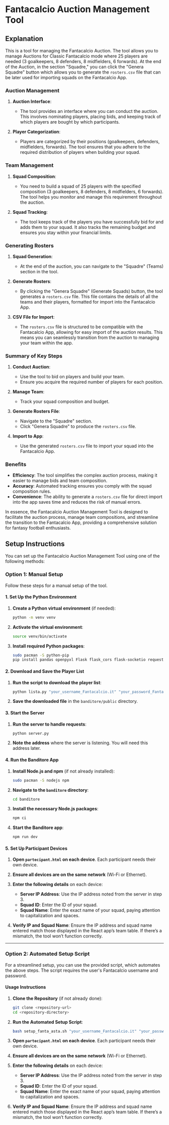 # Fantacalcio Auction Management Tool

## Explanation

This is a tool for managing the Fantacalcio Auction. The tool allows you to manage Auctions for Classic Fantacalcio mode where 25 players are needed (3 goalkeepers, 8 defenders, 8 midfielders, 6 forwards). At the end of the Auction, in the section "Squadre," you can click the "Genera Squadre" button which allows you to generate the `rosters.csv` file that can be later used for importing squads on the Fantacalcio App.

### Auction Management

1. **Auction Interface**: 
   - The tool provides an interface where you can conduct the auction. This involves nominating players, placing bids, and keeping track of which players are bought by which participants.

2. **Player Categorization**:
   - Players are categorized by their positions (goalkeepers, defenders, midfielders, forwards). The tool ensures that you adhere to the required distribution of players when building your squad.

### Team Management

1. **Squad Composition**:
   - You need to build a squad of 25 players with the specified composition (3 goalkeepers, 8 defenders, 8 midfielders, 6 forwards). The tool helps you monitor and manage this requirement throughout the auction.

2. **Squad Tracking**:
   - The tool keeps track of the players you have successfully bid for and adds them to your squad. It also tracks the remaining budget and ensures you stay within your financial limits.

### Generating Rosters

1. **Squad Generation**:
   - At the end of the auction, you can navigate to the "Squadre" (Teams) section in the tool.

2. **Generate Rosters**:
   - By clicking the "Genera Squadre" (Generate Squads) button, the tool generates a `rosters.csv` file. This file contains the details of all the teams and their players, formatted for import into the Fantacalcio App.

3. **CSV File for Import**:
   - The `rosters.csv` file is structured to be compatible with the Fantacalcio App, allowing for easy import of the auction results. This means you can seamlessly transition from the auction to managing your team within the app.

### Summary of Key Steps

1. **Conduct Auction**:
   - Use the tool to bid on players and build your team.
   - Ensure you acquire the required number of players for each position.
   
2. **Manage Team**:
   - Track your squad composition and budget.
   
3. **Generate Rosters File**:
   - Navigate to the "Squadre" section.
   - Click "Genera Squadre" to produce the `rosters.csv` file.
   
4. **Import to App**:
   - Use the generated `rosters.csv` file to import your squad into the Fantacalcio App.

### Benefits

- **Efficiency**: The tool simplifies the complex auction process, making it easier to manage bids and team composition.
- **Accuracy**: Automated tracking ensures you comply with the squad composition rules.
- **Convenience**: The ability to generate a `rosters.csv` file for direct import into the app saves time and reduces the risk of manual errors.

In essence, the Fantacalcio Auction Management Tool is designed to facilitate the auction process, manage team compositions, and streamline the transition to the Fantacalcio App, providing a comprehensive solution for fantasy football enthusiasts.

## Setup Instructions

You can set up the Fantacalcio Auction Management Tool using one of the following methods:

### Option 1: Manual Setup

Follow these steps for a manual setup of the tool.

#### 1. Set Up the Python Environment

1. **Create a Python virtual environment** (if needed):
    ```bash
    python -m venv venv
    ```
   
2. **Activate the virtual environment**:
    ```bash
    source venv/bin/activate
    ```

3. **Install required Python packages**:
    ```bash
    sudo pacman -S python-pip
    pip install pandas openpyxl Flask flask_cors flask-socketio requests
    ```

#### 2. Download and Save the Player List

1. **Run the script to download the player list**:
    ```bash
    python lista.py "your_username_Fantacalcio.it" "your_password_Fantacalcio.it"
    ```

2. **Save the downloaded file** in the `banditore/public` directory.

#### 3. Start the Server

1. **Run the server to handle requests**:
    ```bash
    python server.py
    ```

2. **Note the address** where the server is listening. You will need this address later.

#### 4. Run the Banditore App

1. **Install Node.js and npm** (if not already installed):
    ```bash
    sudo pacman -S nodejs npm
    ```

2. **Navigate to the `banditore` directory**:
    ```bash
    cd banditore
    ```

3. **Install the necessary Node.js packages**:
    ```bash
    npm ci
    ```

4. **Start the Banditore app**:
    ```bash
    npm run dev
    ```

#### 5. Set Up Participant Devices

1. **Open `partecipant.html` on each device**. Each participant needs their own device.

2. **Ensure all devices are on the same network** (Wi-Fi or Ethernet).

3. **Enter the following details** on each device:
    - **Server IP Address**: Use the IP address noted from the server in step 3.
    - **Squad ID**: Enter the ID of your squad.
    - **Squad Name**: Enter the exact name of your squad, paying attention to capitalization and spaces.

4. **Verify IP and Squad Name**: Ensure the IP address and squad name entered match those displayed in the React app’s team table. If there’s a mismatch, the tool won’t function correctly.

---

### Option 2: Automated Setup Script

For a streamlined setup, you can use the provided script, which automates the above steps. The script requires the user's Fantacalcio username and password.

#### Usage Instructions

1. **Clone the Repository** (if not already done):
    ```bash
    git clone <repository-url>
    cd <repository-directory>
    ```

2. **Run the Automated Setup Script**:
    ```bash
    bash setup_fanta_asta.sh "your_username_Fantacalcio.it" "your_password_Fantacalcio.it"
    ```

3. **Open `partecipant.html` on each device**. Each participant needs their own device.

4. **Ensure all devices are on the same network** (Wi-Fi or Ethernet).

5. **Enter the following details** on each device:
    - **Server IP Address**: Use the IP address noted from the server in step 3.
    - **Squad ID**: Enter the ID of your squad.
    - **Squad Name**: Enter the exact name of your squad, paying attention to capitalization and spaces.

6. **Verify IP and Squad Name**: Ensure the IP address and squad name entered match those displayed in the React app’s team table. If there’s a mismatch, the tool won’t function correctly.
